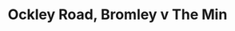 ---
year: 1992
serialNumber: "0147" 
game: "Ockley Road, Bromley"
title: "Ockley Road, Bromley v The Min"
gameLocation: "Ockley Road, Bromley"
gameDate: "/1992"
shortReport: ""
result: ""
resultType: ""
type: "game"
---